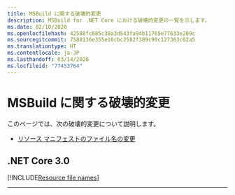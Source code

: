 ```yaml
---
title: MSBuild に関する破壊的変更
description: MSBuild for .NET Core における破壊的変更の一覧を示します。
ms.date: 02/10/2020
ms.openlocfilehash: 42588fc885c38a3d543fa94b11765e77633e209c
ms.sourcegitcommit: 7588136e355e10cbc2582f389c90c127363c02a5
ms.translationtype: HT
ms.contentlocale: ja-JP
ms.lasthandoff: 03/14/2020
ms.locfileid: "77453764"
---
```

# <a name="msbuild-breaking-changes"></a>MSBuild に関する破壊的変更

このページでは、次の破壊的変更について説明します。

- [リソース マニフェストのファイル名の変更](#resource-manifest-file-names)

## <a name="net-core-30"></a>.NET Core 3.0

[!INCLUDE[Resource file names](~/includes/core-changes/msbuild/3.0/resource-manifest-name.md)]

***
